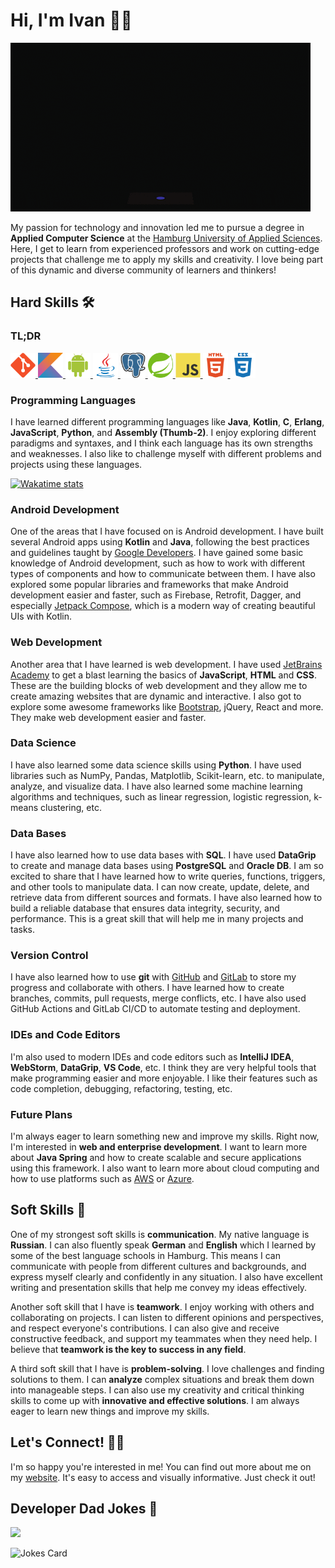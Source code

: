 # Hi, I'm Ivan 👋🏻

![programmer](img/programmer.gif)

My passion for technology and innovation led me to pursue a degree in **Applied Computer Science** at the [Hamburg University of Applied Sciences](https://www.haw-hamburg.de/en/). Here, I get to learn from experienced professors and work on cutting-edge projects that challenge me to apply my skills and creativity. I love being part of this dynamic and diverse community of learners and thinkers!

##  Hard Skills 🛠

### TL;DR

<p>
<a href="https://git-scm.com/" target="_blank" rel="noopener">
<img src="img/git-original.svg" title="Git" alt="Git" width="40" height="40">
</a>
<a href="https://kotlinlang.org/" target="_blank" rel="noopener">
<img src="img/kotlin-original.svg" title="Kotlin" alt="Kotlin" width="40" height="40">
</a>
<a href="https://developer.android.com/jetpack/compose" target="_blank" rel="noopener">
<img src="img/android-plain.svg" title="Jetpack Compose" alt="Jetpack Compose" width="40" height="40">
</a>

<a href="https://www.oracle.com/java/" target="_blank" rel="noopener">
<img src="img/java-original.svg" title="Java" alt="Java" width="40" height="40">
</a>
<a href="https://www.postgresql.org/" target="_blank" rel="noopener">
<img src="img/PostgreSQL_logo.3colors.120x120.png" title="PostgreSQL" alt="PostgreSQL" width="40" height="40">
</a>
<a href="https://spring.io/" target="_blank" rel="noopener">
<img src="img/spring-original.svg" title="Spring" alt="Spring" width="40" height="40">
</a>

<a href="https://developer.mozilla.org/en-US/docs/Web/JavaScript" target="_blank" rel="noopener">
<img src="img/javascript-original.svg" title="JavaScript" alt="JavaScript" width="40" height="40">
</a>
<a href="https://developer.mozilla.org/en-US/docs/Web/HTML" target="_blank" rel="noopener">
<img src="img/html5-plain-wordmark.svg" title="HTML5" alt="HTML5" width="40" height="40">
</a>
<a href="https://developer.mozilla.org/en-US/docs/Web/CSS" target="_blank" rel="noopener">
<img src="img/css3-plain-wordmark.svg" title="CSS3" alt="CSS3" width="40" height="40">
</a>
</p>

### Programming Languages

I have learned different programming languages like **Java**, **Kotlin**, **C**, **Erlang**, **JavaScript**, **Python**, and **Assembly (Thumb-2)**. I enjoy exploring different paradigms and syntaxes, and I think each language has its own strengths and weaknesses. I also like to challenge myself with different problems and projects using these languages.

[![Wakatime stats](https://github-readme-stats.vercel.app/api/wakatime?username=Ivan_Bobrov&theme=dark&hide=properties,yaml,text,jshell,batchfile,json,git+config,gitignore+file,IDEA_MODULE,CLASS,CSV&langs_count=15)](https://wakatime.com/@Ivan_Bobrov)

### Android Development

One of the areas that I have focused on is Android development. I have built several Android apps using **Kotlin** and **Java**, following the best practices and guidelines taught by [Google Developers](https://developer.android.com/). I have gained some basic knowledge of Android development, such as how to work with different types of components and how to communicate between them. I have also explored some popular libraries and frameworks that make Android development easier and faster, such as Firebase, Retrofit, Dagger, and especially [Jetpack Compose](https://developer.android.com/jetpack/compose), which is a modern way of creating beautiful UIs with Kotlin.

### Web Development

Another area that I have learned is web development. I have used [JetBrains Academy](https://www.jetbrains.com/academy/) to get a blast learning the basics of **JavaScript**, **HTML** and **CSS**. These are the building blocks of web development and they allow me to create amazing websites that are dynamic and interactive. I also got to explore some awesome frameworks like [Bootstrap](https://getbootstrap.com/), jQuery, React and more. They make web development easier and faster.

### Data Science

I have also learned some data science skills using **Python**. I have used libraries such as NumPy, Pandas, Matplotlib, Scikit-learn, etc. to manipulate, analyze, and visualize data. I have also learned some machine learning algorithms and techniques, such as linear regression, logistic regression, k-means clustering, etc.

### Data Bases

I have also learned how to use data bases with **SQL**. I have used **DataGrip** to create and manage data bases using **PostgreSQL** and **Oracle DB**. I am so excited to share that I have learned how to write queries, functions, triggers, and other tools to manipulate data. I can now create, update, delete, and retrieve data from different sources and formats. I have also learned how to build a reliable database that ensures data integrity, security, and performance. This is a great skill that will help me in many projects and tasks.

### Version Control

I have also learned how to use **git** with [GitHub](https://github.com/) and [GitLab](https://about.gitlab.com/) to store my progress and collaborate with others. I have learned how to create branches, commits, pull requests, merge conflicts, etc. I have also used GitHub Actions and GitLab CI/CD to automate testing and deployment.

### IDEs and Code Editors

I'm also used to modern IDEs and code editors such as **IntelliJ IDEA**, **WebStorm**, **DataGrip**, **VS Code**, etc. I think they are very helpful tools that make programming easier and more enjoyable. I like their features such as code completion, debugging, refactoring, testing, etc.

### Future Plans

I'm always eager to learn something new and improve my skills. Right now, I'm interested in **web and enterprise development**. I want to learn more about **Java Spring** and how to create scalable and secure applications using this framework. I also want to learn more about cloud computing and how to use platforms such as [AWS](https://aws.amazon.com/) or [Azure](https://azure.microsoft.com/en-us/).

## Soft Skills 🤝

One of my strongest soft skills is **communication**. My native language is **Russian**. I can also fluently speak **German** and **English** which I learned by some of the best language schools in Hamburg. This means I can communicate with people from different cultures and backgrounds, and express myself clearly and confidently in any situation. I also have excellent writing and presentation skills that help me convey my ideas effectively.

Another soft skill that I have is **teamwork**. I enjoy working with others and collaborating on projects. I can listen to different opinions and perspectives, and respect everyone's contributions. I can also give and receive constructive feedback, and support my teammates when they need help. I believe that **teamwork is the key to success in any field**.

A third soft skill that I have is **problem-solving**. I love challenges and finding solutions to them. I can **analyze** complex situations and break them down into manageable steps. I can also use my creativity and critical thinking skills to come up with **innovative and effective solutions**. I am always eager to learn new things and improve my skills.

## Let's Connect! 🤙🏻

I'm so happy you're interested in me! You can find out more about me on my [website](https://ivan-bobrov.github.io/). It's easy to access and visually informative. Just check it out!

## Developer Dad Jokes 🤣

![](https://hit.yhype.me/github/profile?user_id=62385609)

![Jokes Card](https://readme-jokes.vercel.app/api?theme=ayu-mirage)
